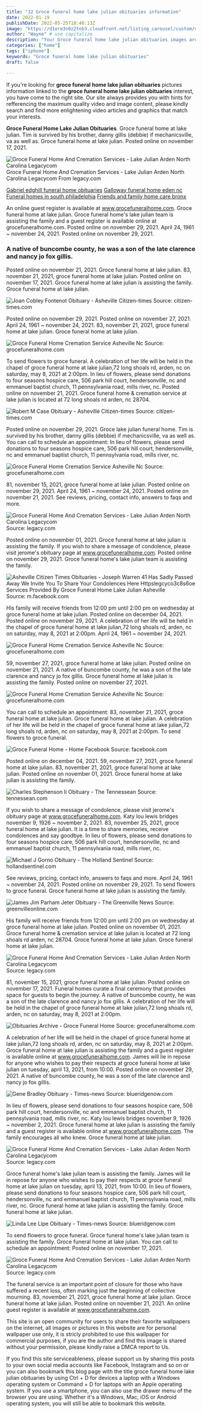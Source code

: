 ```yaml
---
title: "12 Groce funeral home lake julian obituaries information"
date: 2022-01-19
publishDate: 2022-05-25T18:40:13Z
image: "https://d1ore3n0z2tnb3.cloudfront.net/listing_carousel/custom/domain_1/image_files/sitemgr_photo_31781.jpg"
author: "Wayne" # use capitalize
description: "Your Groce funeral home lake julian obituaries images are ready. Groce funeral home lake julian obituaries are a topic that is being searched for and liked by netizens today. You can Download the Groce funeral home lake julian obituaries files here. Find and Download all free vectors."
categories: ["home"]
tags: ["iphone"]
keywords: "Groce funeral home lake julian obituaries"
draft: false

---
```


If you're looking for **groce funeral home lake julian obituaries** pictures information linked to the **groce funeral home lake julian obituaries** interest, you have come to the right  site.  Our site always  provides you with  hints  for refferencing  the maximum  quality video and image  content, please kindly search and find more enlightening video articles and graphics  that match your interests.

**Groce Funeral Home Lake Julian Obituaries**. Groce funeral home at lake julian. Tim is survived by his brother, danny gillis (debbie) if mechanicsville, va as well as. Groce funeral home at lake julian. Posted online on november 17, 2021.

![Groce Funeral Home And Cremation Services - Lake Julian Arden North Carolina Legacycom](https://prod-legacy.s3.amazonaws.com/custom/domain_1/image_files/1541_photo_31783.jpg "Groce Funeral Home And Cremation Services - Lake Julian Arden North Carolina Legacycom")
Groce Funeral Home And Cremation Services - Lake Julian Arden North Carolina Legacycom From legacy.com

[Gabriel edghill funeral home obituaries](/gabriel-edghill-funeral-home-obituaries/)
[Galloway funeral home eden nc](/galloway-funeral-home-eden-nc/)
[Funeral homes in south philadelphia](/funeral-homes-in-south-philadelphia/)
[Friends and family home care bronx](/friends-and-family-home-care-bronx/)

An online guest register is available at www.grocefuneralhome.com. Groce funeral home at lake julian. Groce funeral home&#039;s lake julian team is assisting the family and a guest register is available online at grocefuneralhome.com. Posted online on november 29, 2021. April 24, 1961 ~ november 24, 2021. Posted online on november 29, 2021.

### A native of buncombe county, he was a son of the late clarence and nancy jo fox gillis.

Posted online on november 21, 2021. Groce funeral home at lake julian. 83, november 21, 2021, groce funeral home at lake julian. Posted online on november 17, 2021. Groce funeral home at lake julian is assisting the family. Groce funeral home at lake julian.


![Joan Cobley Fontenot Obituary - Asheville Citizen-times](https://www.gannett-cdn.com/community-hub/images/prod/wave2out/ACT093563-1.jpg "Joan Cobley Fontenot Obituary - Asheville Citizen-times")
Source: citizen-times.com

Posted online on november 29, 2021. Posted online on november 27, 2021. April 24, 1961 ~ november 24, 2021. 83, november 21, 2021, groce funeral home at lake julian. Groce funeral home at lake julian.

![Groce Funeral Home Cremation Service Asheville Nc](https://s3.amazonaws.com/grocefuneralhome/wp-content/uploads/2019/02/well-img-location-lakejulian.jpg "Groce Funeral Home Cremation Service Asheville Nc")
Source: grocefuneralhome.com

To send flowers to groce funeral. A celebration of her life will be held in the chapel of groce funeral home at lake julian,72 long shoals rd, arden, nc on saturday, may 8, 2021 at 2:00pm. In lieu of flowers, please send donations to four seasons hospice care, 506 park hill court, hendersonville, nc and emmanuel baptist church, 11 pennsylvania road, mills river, nc. Posted online on november 21, 2021. Groce funeral home &amp; cremation service at lake julian is located at 72 long shoals rd arden, nc 28704.

![Robert M Case Obituary - Asheville Citizen-times](https://www.gannett-cdn.com/community-hub/images/prod/wave2/ACT097306-1.jpg?width=400&amp;fit=bounds "Robert M Case Obituary - Asheville Citizen-times")
Source: citizen-times.com

Posted online on november 29, 2021. Groce lake julian funeral home. Tim is survived by his brother, danny gillis (debbie) if mechanicsville, va as well as. You can call to schedule an appointment: In lieu of flowers, please send donations to four seasons hospice care, 506 park hill court, hendersonville, nc and emmanuel baptist church, 11 pennsylvania road, mills river, nc.

![Groce Funeral Home Cremation Service Asheville Nc](https://grocefuneralhome.s3.amazonaws.com/wp-content/uploads/2019/03/groce-home-hero-bg-2.jpg "Groce Funeral Home Cremation Service Asheville Nc")
Source: grocefuneralhome.com

81, november 15, 2021, groce funeral home at lake julian. Posted online on november 29, 2021. April 24, 1961 ~ november 24, 2021. Posted online on november 21, 2021. See reviews, pricing, contact info, answers to faqs and more.

![Groce Funeral Home And Cremation Services - Lake Julian Arden North Carolina Legacycom](https://prod-legacy.s3.amazonaws.com/custom/domain_1/image_files/1541_photo_31783.jpg "Groce Funeral Home And Cremation Services - Lake Julian Arden North Carolina Legacycom")
Source: legacy.com

Posted online on november 01, 2021. Groce funeral home at lake julian is assisting the family. If you wish to share a message of condolence, please visit jerome&#039;s obituary page at www.grocefuneralhome.com. Posted online on november 29, 2021. Groce funeral home&#039;s lake julian team is assisting the family.

![Asheville Citizen Times Obituaries - Joseph Warren 41 Has Sadly Passed Away We Invite You To Share Your Condolences Here Httpslegcyco3c8s6oe Services Provided By Groce Funeral Home Lake Julian Asheville](https://lookaside.fbsbx.com/lookaside/crawler/media/?media_id=279713130094841 "Asheville Citizen Times Obituaries - Joseph Warren 41 Has Sadly Passed Away We Invite You To Share Your Condolences Here Httpslegcyco3c8s6oe Services Provided By Groce Funeral Home Lake Julian Asheville")
Source: m.facebook.com

His family will receive friends from 12:00 pm until 2:00 pm on wednesday at groce funeral home at lake julian. Posted online on december 04, 2021. Posted online on november 29, 2021. A celebration of her life will be held in the chapel of groce funeral home at lake julian,72 long shoals rd, arden, nc on saturday, may 8, 2021 at 2:00pm. April 24, 1961 ~ november 24, 2021.

![Groce Funeral Home Cremation Service Asheville Nc](https://grocefuneralhome.s3.amazonaws.com/wp-content/uploads/2019/01/logo-groce-white.png "Groce Funeral Home Cremation Service Asheville Nc")
Source: grocefuneralhome.com

59, november 27, 2021, groce funeral home at lake julian. Posted online on november 21, 2021. A native of buncombe county, he was a son of the late clarence and nancy jo fox gillis. Groce funeral home at lake julian is assisting the family. Posted online on november 27, 2021.

![Groce Funeral Home Cremation Service Asheville Nc](https://s3.amazonaws.com/grocefuneralhome/wp-content/uploads/2019/02/well-img-location-westasheville.jpg "Groce Funeral Home Cremation Service Asheville Nc")
Source: grocefuneralhome.com

You can call to schedule an appointment: 83, november 21, 2021, groce funeral home at lake julian. Groce funeral home at lake julian. A celebration of her life will be held in the chapel of groce funeral home at lake julian,72 long shoals rd, arden, nc on saturday, may 8, 2021 at 2:00pm. To send flowers to groce funeral.

![Groce Funeral Home - Home Facebook](https://lookaside.fbsbx.com/lookaside/crawler/media/?media_id=163649230330635 "Groce Funeral Home - Home Facebook")
Source: facebook.com

Posted online on december 04, 2021. 59, november 27, 2021, groce funeral home at lake julian. 83, november 21, 2021, groce funeral home at lake julian. Posted online on november 01, 2021. Groce funeral home at lake julian is assisting the family.

![Charles Stephenson Ii Obituary - The Tennessean](https://www.gannett-cdn.com/community-hub/images/prod/wave2/TEN201676-1.jpg "Charles Stephenson Ii Obituary - The Tennessean")
Source: tennessean.com

If you wish to share a message of condolence, please visit jerome&#039;s obituary page at www.grocefuneralhome.com. Katy lou lewis bridges november 9, 1926 ~ november 2, 2021. 83, november 25, 2021, groce funeral home at lake julian. It is a time to share memories, receive condolences and say goodbye. In lieu of flowers, please send donations to four seasons hospice care, 506 park hill court, hendersonville, nc and emmanuel baptist church, 11 pennsylvania road, mills river, nc.

![Michael J Gorno Obituary - The Holland Sentinel](https://www.gannett-cdn.com/community-hub/images/prod/ghl/P0144961-1.jpg?width=400&amp;fit=bounds "Michael J Gorno Obituary - The Holland Sentinel")
Source: hollandsentinel.com

See reviews, pricing, contact info, answers to faqs and more. April 24, 1961 ~ november 24, 2021. Posted online on november 29, 2021. To send flowers to groce funeral. Groce funeral home at lake julian is assisting the family.

![James Jim Parham Jeter Obituary - The Greenville News](https://www.gannett-cdn.com/community-hub/images/prod/wave2/GVN106529-1.jpg?width=400&amp;fit=bounds "James Jim Parham Jeter Obituary - The Greenville News")
Source: greenvilleonline.com

His family will receive friends from 12:00 pm until 2:00 pm on wednesday at groce funeral home at lake julian. Posted online on november 01, 2021. Groce funeral home &amp; cremation service at lake julian is located at 72 long shoals rd arden, nc 28704. Groce funeral home at lake julian. Groce funeral home at lake julian.

![Groce Funeral Home And Cremation Services - Lake Julian Arden North Carolina Legacycom](https://d1ore3n0z2tnb3.cloudfront.net/logo_share/custom/domain_1/image_files/sitemgr_photo_31787.jpg "Groce Funeral Home And Cremation Services - Lake Julian Arden North Carolina Legacycom")
Source: legacy.com

81, november 15, 2021, groce funeral home at lake julian. Posted online on november 17, 2021. Funeral homes curate a final ceremony that provides space for guests to begin the journey. A native of buncombe county, he was a son of the late clarence and nancy jo fox gillis. A celebration of her life will be held in the chapel of groce funeral home at lake julian,72 long shoals rd, arden, nc on saturday, may 8, 2021 at 2:00pm.

![Obituaries Archive - Groce Funeral Home](https://grocefuneralhome.s3.amazonaws.com/wp-content/uploads/2019/02/groce-sidebars-kit.jpg "Obituaries Archive - Groce Funeral Home")
Source: grocefuneralhome.com

A celebration of her life will be held in the chapel of groce funeral home at lake julian,72 long shoals rd, arden, nc on saturday, may 8, 2021 at 2:00pm. Groce funeral home at lake julian is assisting the family and a guest register is available online at www.grocefuneralhome.com. James will lie in repose for anyone who wishes to pay their respects at groce funeral home at lake julian on tuesday, april 13, 2021, from 10:00. Posted online on november 29, 2021. A native of buncombe county, he was a son of the late clarence and nancy jo fox gillis.

![Gene Bradley Obituary - Times-news](https://www.gannett-cdn.com/community-hub/images/prod/ghl/PHEN0072170-1.jpg?width=400&amp;fit=bounds "Gene Bradley Obituary - Times-news")
Source: blueridgenow.com

In lieu of flowers, please send donations to four seasons hospice care, 506 park hill court, hendersonville, nc and emmanuel baptist church, 11 pennsylvania road, mills river, nc. Katy lou lewis bridges november 9, 1926 ~ november 2, 2021. Groce funeral home at lake julian is assisting the family and a guest register is available online at www.grocefuneralhome.com. The family encourages all who knew. Groce funeral home at lake julian.

![Groce Funeral Home And Cremation Services - Lake Julian Arden North Carolina Legacycom](https://d1ore3n0z2tnb3.cloudfront.net/listing_carousel/custom/domain_1/image_files/1541_photo_31785.jpg "Groce Funeral Home And Cremation Services - Lake Julian Arden North Carolina Legacycom")
Source: legacy.com

Groce funeral home&#039;s lake julian team is assisting the family. James will lie in repose for anyone who wishes to pay their respects at groce funeral home at lake julian on tuesday, april 13, 2021, from 10:00. In lieu of flowers, please send donations to four seasons hospice care, 506 park hill court, hendersonville, nc and emmanuel baptist church, 11 pennsylvania road, mills river, nc. Groce funeral home at lake julian is assisting the family. Groce funeral home at lake julian.

![Linda Lee Lipe Obituary - Times-news](https://www.gannett-cdn.com/community-hub/images/prod/ghl/PHEN0084120-1.jpg?width=400&amp;fit=bounds "Linda Lee Lipe Obituary - Times-news")
Source: blueridgenow.com

To send flowers to groce funeral. Groce funeral home&#039;s lake julian team is assisting the family. Groce funeral home at lake julian. You can call to schedule an appointment: Posted online on november 17, 2021.

![Groce Funeral Home And Cremation Services - Lake Julian Arden North Carolina Legacycom](https://d1ore3n0z2tnb3.cloudfront.net/listing_carousel/custom/domain_1/image_files/sitemgr_photo_31781.jpg "Groce Funeral Home And Cremation Services - Lake Julian Arden North Carolina Legacycom")
Source: legacy.com

The funeral service is an important point of closure for those who have suffered a recent loss, often marking just the beginning of collective mourning. 83, november 21, 2021, groce funeral home at lake julian. Groce funeral home at lake julian. Posted online on november 21, 2021. An online guest register is available at www.grocefuneralhome.com.

This site is an open community for users to share their favorite wallpapers on the internet, all images or pictures in this website are for personal wallpaper use only, it is stricly prohibited to use this wallpaper for commercial purposes, if you are the author and find this image is shared without your permission, please kindly raise a DMCA report to Us.

If you find this site serviceableness, please support us by sharing this posts to your own social media accounts like Facebook, Instagram and so on or you can also bookmark this blog page with the title groce funeral home lake julian obituaries by using Ctrl + D for devices a laptop with a Windows operating system or Command + D for laptops with an Apple operating system. If you use a smartphone, you can also use the drawer menu of the browser you are using. Whether it's a Windows, Mac, iOS or Android operating system, you will still be able to bookmark this website.
